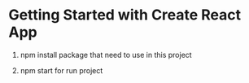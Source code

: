 # Getting Started with Create React App

1. npm install package that need to use in this project

2. npm start for run project
